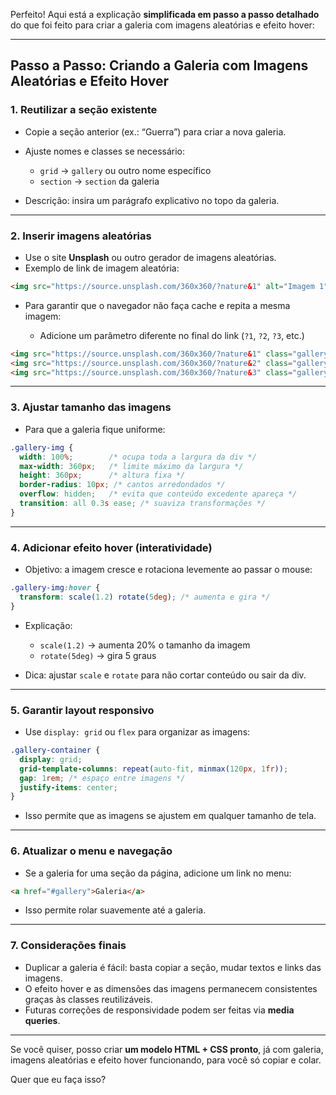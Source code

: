 Perfeito! Aqui está a explicação **simplificada em passo a passo detalhado** do que foi feito para criar a galeria com imagens aleatórias e efeito hover:

---

## **Passo a Passo: Criando a Galeria com Imagens Aleatórias e Efeito Hover**

### **1. Reutilizar a seção existente**

* Copie a seção anterior (ex.: “Guerra”) para criar a nova galeria.
* Ajuste nomes e classes se necessário:

  * `grid` → `gallery` ou outro nome específico
  * `section` → `section` da galeria
* Descrição: insira um parágrafo explicativo no topo da galeria.

---

### **2. Inserir imagens aleatórias**

* Use o site **Unsplash** ou outro gerador de imagens aleatórias.
* Exemplo de link de imagem aleatória:

```html
<img src="https://source.unsplash.com/360x360/?nature&1" alt="Imagem 1" class="gallery-img">
```

* Para garantir que o navegador não faça cache e repita a mesma imagem:

  * Adicione um parâmetro diferente no final do link (`?1`, `?2`, `?3`, etc.)

```html
<img src="https://source.unsplash.com/360x360/?nature&1" class="gallery-img">
<img src="https://source.unsplash.com/360x360/?nature&2" class="gallery-img">
<img src="https://source.unsplash.com/360x360/?nature&3" class="gallery-img">
```

---

### **3. Ajustar tamanho das imagens**

* Para que a galeria fique uniforme:

```css
.gallery-img {
  width: 100%;        /* ocupa toda a largura da div */
  max-width: 360px;   /* limite máximo da largura */
  height: 360px;      /* altura fixa */
  border-radius: 10px; /* cantos arredondados */
  overflow: hidden;   /* evita que conteúdo excedente apareça */
  transition: all 0.3s ease; /* suaviza transformações */
}
```

---

### **4. Adicionar efeito hover (interatividade)**

* Objetivo: a imagem cresce e rotaciona levemente ao passar o mouse:

```css
.gallery-img:hover {
  transform: scale(1.2) rotate(5deg); /* aumenta e gira */
}
```

* Explicação:

  * `scale(1.2)` → aumenta 20% o tamanho da imagem
  * `rotate(5deg)` → gira 5 graus
* Dica: ajustar `scale` e `rotate` para não cortar conteúdo ou sair da div.

---

### **5. Garantir layout responsivo**

* Use `display: grid` ou `flex` para organizar as imagens:

```css
.gallery-container {
  display: grid;
  grid-template-columns: repeat(auto-fit, minmax(120px, 1fr));
  gap: 1rem; /* espaço entre imagens */
  justify-items: center;
}
```

* Isso permite que as imagens se ajustem em qualquer tamanho de tela.

---

### **6. Atualizar o menu e navegação**

* Se a galeria for uma seção da página, adicione um link no menu:

```html
<a href="#gallery">Galeria</a>
```

* Isso permite rolar suavemente até a galeria.

---

### **7. Considerações finais**

* Duplicar a galeria é fácil: basta copiar a seção, mudar textos e links das imagens.
* O efeito hover e as dimensões das imagens permanecem consistentes graças às classes reutilizáveis.
* Futuras correções de responsividade podem ser feitas via **media queries**.

---

Se você quiser, posso criar **um modelo HTML + CSS pronto**, já com galeria, imagens aleatórias e efeito hover funcionando, para você só copiar e colar.

Quer que eu faça isso?

